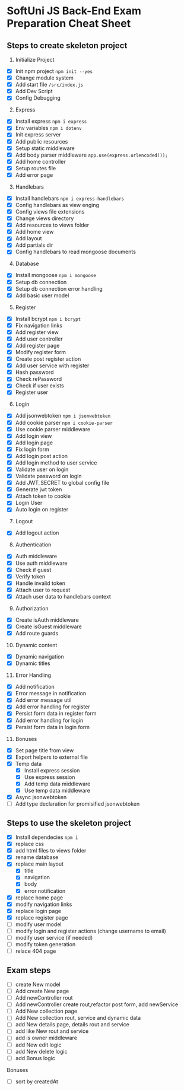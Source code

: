 # SoftUni JS Back-End Exam Preparation Cheat Sheet

## Steps to create skeleton project
1. Initialize Project
 - [x] Init npm project `npm init --yes`
 - [x] Change module system
 - [x] Add start file `/src/index.js`
 - [x] Add Dev Script
 - [x] Config Debugging
2. Express
 - [x] Install express `npm i express`
 - [x] Env variables `npm i dotenv`
 - [x] Init express server
 - [x] Add public resources
 - [x] Setup static middleware
 - [x] Add body parser middleware `app.use(express.urlencoded());`
 - [x] Add home controller
 - [x] Setup routes file
 - [x] Add error page
3. Handlebars
 - [x] Install handlebars `npm i express-handlebars`
 - [x] Config handlebars as view enging
 - [x] Config views file extensions
 - [x] Change views directory
 - [x] Add resources to views folder
 - [x] Add home view
 - [x] Add layout
 - [x] Add partials dir
 - [x] Config handlebars to read mongoose documents
4. Database
 - [x] Install mongoose `npm i mongoose`
 - [x] Setup db connection
 - [x] Setup db connection error handling
 - [x] Add basic user model
5. Register
 - [x] Install bcrypt `npm i bcrypt`
 - [x] Fix navigation links
 - [x] Add register view
 - [x] Add user controller
 - [x] Add register page
 - [x] Modify register form
 - [X] Create post register action
 - [x] Add user service with register
 - [x] Hash password
 - [x] Check rePassword
 - [x] Check if user exists
 - [x] Register user
6. Login
 - [x] Add jsonwebtoken `npm i jsonwebtoken`
 - [x] Add cookie parser `npm i cookie-parser`
 - [x] Use cookie parser middleware
 - [x] Add login view
 - [x] Add login page
 - [x] Fix login form 
 - [x] Add login post action
 - [x] Add login method to user service
 - [x] Validate user on login
 - [x] Validate password on login
 - [x] Add JWT_SECRET to global config file
 - [x] Generate jwt token
 - [x] Attach token to cookie
 - [x] Login User
 - [x] Auto login on register
7. Logout
 - [x] Add logout action
8. Authentication
 - [x] Auth middleware
 - [x] Use auth middleware
 - [x] Check if guest
 - [x] Verify token
 - [x] Handle invalid token
 - [x] Attach user to request
 - [x] Attach user data to handlebars context
9. Authorization
 - [x] Create isAuth middleware
 - [x] Create isGuest middleware
 - [x] Add route guards
10. Dynamic content
 - [x] Dynamic navigation
 - [x] Dynamic titles
11. Error Handling
 - [x] Add notification
 - [x] Error message in notification
 - [x] Add error message util
 - [x] Add error handling for register
 - [x] Persist form data in register form
 - [x] Add error handling for login
 - [x] Persist form data in login form
11. Bonuses
 - [x] Set page title from view
 - [x] Export helpers to external file
 - [x] Temp data
   - [x] Install express session
   - [x] Use express session
   - [x] Add temp data middleware
   - [x] Use temp data middleware
 - [x] Async jsonwebtoken
 - [ ] Add type declaration for promisified jsonwebtoken

## Steps to use the skeleton project
 - [x] Install dependecies `npm i`
 - [x] replace css 
 - [x] add html files to views folder
 - [x] rename database
 - [x] replace main layout
   - [x] title
   - [x] navigation
   - [x] body
   - [x] error notification
 - [x] replace home page
 - [x] modify navigation links
 - [x] replace login page
 - [x] replace register page
 - [ ] modify user model
 - [ ] modify login and register actions (change username to email)
 - [ ] modify user service (if needed)
 - [ ] modify token generation
 - [ ] relace 404 page

 ## Exam steps
  - [ ] create New model
  - [ ] Add create New page
  - [ ] Add newController rout
  - [ ] Add newController create rout,refactor post form, add newService
  - [ ] Add New collection page
  - [ ] Add New collection rout, service and dynamic data
  - [ ] add New details page, details rout and service
  - [ ] add like New rout and service
  - [ ] add is owner middleware
  - [ ] add New edit logic
  - [ ] add New delete logic
  - [ ] add Bonus logic

Bonuses
 - [ ] sort by createdAt